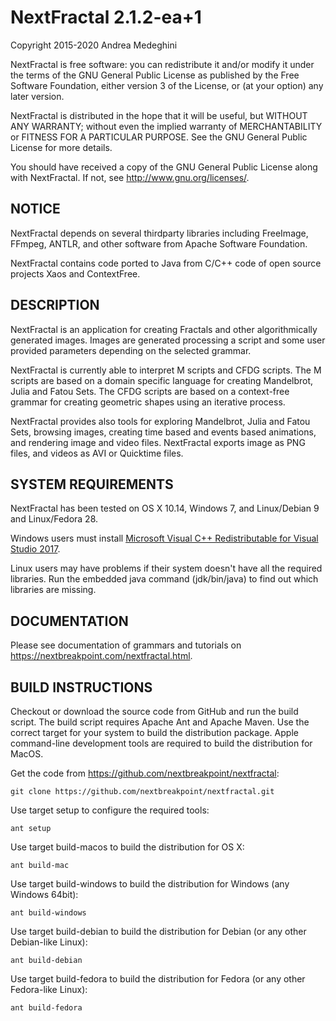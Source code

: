 # NextFractal 2.1.2-ea+1

Copyright 2015-2020 Andrea Medeghini

NextFractal is free software: you can redistribute it and/or modify it under the terms of the GNU General Public License as published by the Free Software Foundation, either version 3 of the License, or (at your option) any later version.

NextFractal is distributed in the hope that it will be useful, but WITHOUT ANY WARRANTY; without even the implied warranty of MERCHANTABILITY or FITNESS FOR A PARTICULAR PURPOSE. See the GNU General Public License for more details.

You should have received a copy of the GNU General Public License along with NextFractal. If not, see http://www.gnu.org/licenses/.


## NOTICE

NextFractal depends on several thirdparty libraries including FreeImage, FFmpeg, ANTLR, and other software from Apache Software Foundation.

NextFractal contains code ported to Java from C/C++ code of open source projects Xaos and ContextFree.


## DESCRIPTION

NextFractal is an application for creating Fractals and other algorithmically generated images.
Images are generated processing a script and some user provided parameters depending on the selected grammar.

NextFractal is currently able to interpret M scripts and CFDG scripts. The M scripts are based on a domain specific language for creating Mandelbrot, Julia and Fatou Sets. The CFDG scripts are based on a context-free grammar for creating geometric shapes using an iterative process.

NextFractal provides also tools for exploring Mandelbrot, Julia and Fatou Sets, browsing images, creating time based and events based animations, and rendering image and video files. NextFractal exports image as PNG files, and videos as AVI or Quicktime files.


## SYSTEM REQUIREMENTS

NextFractal has been tested on OS X 10.14, Windows 7, and Linux/Debian 9 and Linux/Fedora 28.

Windows users must install [Microsoft Visual C++ Redistributable for Visual Studio 2017](https://support.microsoft.com/en-gb/help/2977003/the-latest-supported-visual-c-downloads).

Linux users may have problems if their system doesn't have all the required libraries. Run the embedded java command (jdk/bin/java) to find out which libraries are missing.


## DOCUMENTATION

Please see documentation of grammars and tutorials on https://nextbreakpoint.com/nextfractal.html.


## BUILD INSTRUCTIONS

Checkout or download the source code from GitHub and run the build script. The build script requires Apache Ant and Apache Maven. Use the correct target for your system to build the distribution package. Apple command-line development tools are required to build the distribution for MacOS.

Get the code from https://github.com/nextbreakpoint/nextfractal:

    git clone https://github.com/nextbreakpoint/nextfractal.git

Use target setup to configure the required tools:

    ant setup

Use target build-macos to build the distribution for OS X:

    ant build-mac

Use target build-windows to build the distribution for Windows (any Windows 64bit):

    ant build-windows

Use target build-debian to build the distribution for Debian (or any other Debian-like Linux):

    ant build-debian

Use target build-fedora to build the distribution for Fedora (or any other Fedora-like Linux):

    ant build-fedora

